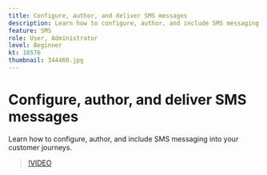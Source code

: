 ```yaml
---
title: Configure, author, and deliver SMS messages
description: Learn how to configure, author, and include SMS messaging into your customer journeys.
feature: SMS
role: User, Administrator
level: Beginner
kt: 10576
thumbnail: 344460.jpg
---
```

# Configure, author, and deliver SMS messages

Learn how to configure, author, and include SMS messaging into your customer journeys.

>[!VIDEO](https://video.tv.adobe.com/v/344460?quality=12&learn=on)
